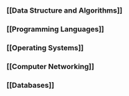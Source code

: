 ### [[Data Structure and Algorithms]]
### [[Programming Languages]]
### [[Operating Systems]]
### [[Computer Networking]]
### [[Databases]]